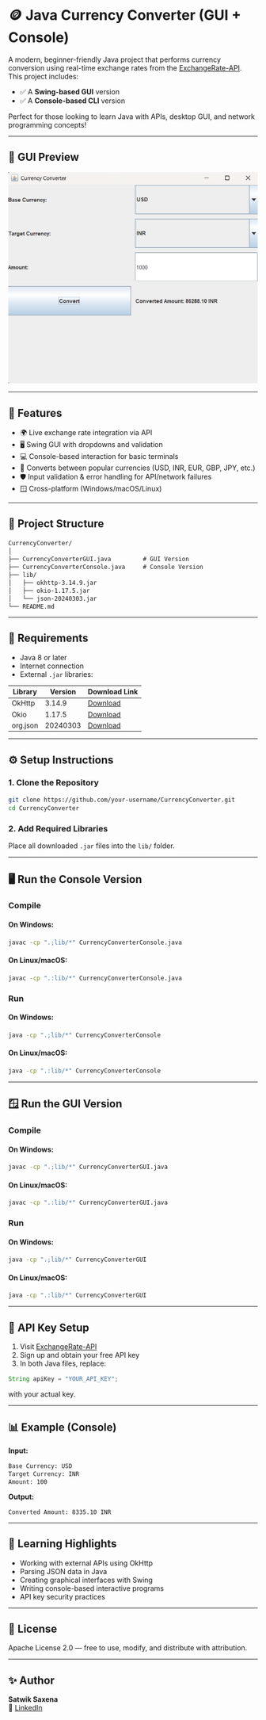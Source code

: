 # 🪙 Java Currency Converter (GUI + Console)

A modern, beginner-friendly Java project that performs currency conversion using real-time exchange rates from the [ExchangeRate-API](https://www.exchangerate-api.com/).  
This project includes:

- ✅ A **Swing-based GUI** version  
- ✅ A **Console-based CLI** version

Perfect for those looking to learn Java with APIs, desktop GUI, and network programming concepts!

---

## 📸 GUI Preview

![Currency Converter GUI](CC.png)

---

## 🚀 Features

- 🌍 Live exchange rate integration via API
- 🖥️ Swing GUI with dropdowns and validation
- 💻 Console-based interaction for basic terminals
- 🔁 Converts between popular currencies (USD, INR, EUR, GBP, JPY, etc.)
- 🛡️ Input validation & error handling for API/network failures
- 🪟 Cross-platform (Windows/macOS/Linux)

---

## 📁 Project Structure

```
CurrencyConverter/
│
├── CurrencyConverterGUI.java         # GUI Version
├── CurrencyConverterConsole.java     # Console Version
├── lib/
│   ├── okhttp-3.14.9.jar
│   ├── okio-1.17.5.jar
│   └── json-20240303.jar
└── README.md
```

---

## 🧱 Requirements

- Java 8 or later
- Internet connection
- External `.jar` libraries:

| Library     | Version   | Download Link |
|-------------|-----------|----------------|
| OkHttp      | 3.14.9    | [Download](https://repo1.maven.org/maven2/com/squareup/okhttp3/okhttp/3.14.9/okhttp-3.14.9.jar) |
| Okio        | 1.17.5    | [Download](https://repo1.maven.org/maven2/com/squareup/okio/okio/1.17.5/okio-1.17.5.jar) |
| org.json    | 20240303  | [Download](https://repo1.maven.org/maven2/org/json/json/20240303/json-20240303.jar) |

---

## ⚙️ Setup Instructions

### 1. Clone the Repository

```bash
git clone https://github.com/your-username/CurrencyConverter.git
cd CurrencyConverter
```

### 2. Add Required Libraries

Place all downloaded `.jar` files into the `lib/` folder.

---

## 🖥️ Run the Console Version

### Compile

#### On Windows:
```bash
javac -cp ".;lib/*" CurrencyConverterConsole.java
```

#### On Linux/macOS:
```bash
javac -cp ".:lib/*" CurrencyConverterConsole.java
```

### Run

#### On Windows:
```bash
java -cp ".;lib/*" CurrencyConverterConsole
```

#### On Linux/macOS:
```bash
java -cp ".:lib/*" CurrencyConverterConsole
```

---

## 🪟 Run the GUI Version

### Compile

#### On Windows:
```bash
javac -cp ".;lib/*" CurrencyConverterGUI.java
```

#### On Linux/macOS:
```bash
javac -cp ".:lib/*" CurrencyConverterGUI.java
```

### Run

#### On Windows:
```bash
java -cp ".;lib/*" CurrencyConverterGUI
```

#### On Linux/macOS:
```bash
java -cp ".:lib/*" CurrencyConverterGUI
```

---

## 🔑 API Key Setup

1. Visit [ExchangeRate-API](https://www.exchangerate-api.com/)
2. Sign up and obtain your free API key
3. In both Java files, replace:

```java
String apiKey = "YOUR_API_KEY";
```

with your actual key.

---

## 📊 Example (Console)

**Input:**
```
Base Currency: USD
Target Currency: INR
Amount: 100
```

**Output:**
```
Converted Amount: 8335.10 INR
```

---

## 🧠 Learning Highlights

- Working with external APIs using OkHttp
- Parsing JSON data in Java
- Creating graphical interfaces with Swing
- Writing console-based interactive programs
- API key security practices

---

## 📌 License

Apache License 2.0 — free to use, modify, and distribute with attribution.

---

## ✨ Author

**Satwik Saxena**  
📎 [LinkedIn](https://www.linkedin.com/in/satwik-12-dev)